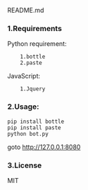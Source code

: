 README.md
### 1.Requirements
Python requirement:
````
    1.bottle
    2.paste
````
JavaScript:
````
    1.Jquery
````
### 2.Usage:
````
pip install bottle
pip install paste
python bot.py
````
goto http://127.0.0.1:8080

### 3.License
MIT